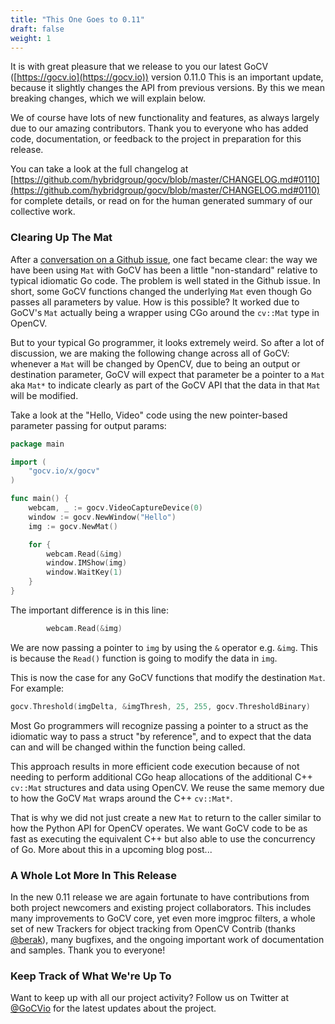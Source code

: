 ```yaml
---
title: "This One Goes to 0.11"
draft: false
weight: 1
---
```


It is with great pleasure that we release to you our latest GoCV ([https://gocv.io](https://gocv.io)) version 0.11.0 This is an important update, because it slightly changes the API from previous versions. By this we mean breaking changes, which we will explain below.

We of course have lots of new functionality and features, as always largely due to our amazing contributors. Thank you to everyone who has added code, documentation, or feedback to the project in preparation for this release.

You can take a look at the full changelog at [https://github.com/hybridgroup/gocv/blob/master/CHANGELOG.md#0110](https://github.com/hybridgroup/gocv/blob/master/CHANGELOG.md#0110) for complete details, or read on for the human generated summary of our collective work.

### Clearing Up The Mat

After a [conversation on a Github issue](https://github.com/hybridgroup/gocv/issues/137), one fact became clear: the way we have been using `Mat` with GoCV has been a little "non-standard" relative to typical idiomatic Go code. The problem is well stated in the Github issue. In short, some GoCV functions changed the underlying `Mat` even though Go passes all parameters by value. How is this possible? It worked due to GoCV's `Mat` actually being a wrapper using CGo around the `cv::Mat` type in OpenCV.

But to your typical Go programmer, it looks extremely weird. So after a lot of discussion, we are making the following change across all of GoCV: whenever a `Mat` will be changed by OpenCV, due to being an output or destination parameter, GoCV will expect that parameter be a pointer to a `Mat` aka `Mat*` to indicate clearly as part of the GoCV API that the data in that `Mat` will be modified.

Take a look at the "Hello, Video" code using the new pointer-based parameter passing for output params:

```go
package main

import (
	"gocv.io/x/gocv"
)

func main() {
	webcam, _ := gocv.VideoCaptureDevice(0)
	window := gocv.NewWindow("Hello")
	img := gocv.NewMat()

	for {
		webcam.Read(&img)
		window.IMShow(img)
		window.WaitKey(1)
	}
}
```

The important difference is in this line:

```go
		webcam.Read(&img)
```

We are now passing a pointer to `img` by using the `&` operator e.g. `&img`. This is because the `Read()` function is going to modify the data in `img`.

This is now the case for any GoCV functions that modify the destination `Mat`. For example:

```go
gocv.Threshold(imgDelta, &imgThresh, 25, 255, gocv.ThresholdBinary)
```

Most Go programmers will recognize passing a pointer to a struct as the idiomatic way to pass a struct "by reference", and to expect that the data can and will be changed within the function being called.

This approach results in more efficient code execution because of not needing to perform additional CGo heap allocations of the additional C++ `cv::Mat` structures and data using OpenCV. We reuse the same memory due to how the GoCV `Mat` wraps around the C++ `cv::Mat*`.

That is why we did not just create a new `Mat` to return to the caller similar to how the Python API for OpenCV operates. We want GoCV code to be as fast as executing the equivalent C++ but also able to use the concurrency of Go. More about this in a upcoming blog post...

### A Whole Lot More In This Release

In the new 0.11 release we are again fortunate to have contributions from both project newcomers and existing project collaborators. This includes many improvements to GoCV core, yet even more imgproc filters, a whole set of new Trackers for object tracking from OpenCV Contrib (thanks [@berak](https://github.com/berak)), many bugfixes, and the ongoing important work of documentation and samples. Thank you to everyone!

### Keep Track of What We're Up To

Want to keep up with all our project activity? Follow us on Twitter at [@GoCVio](https://twitter.com/GoCVio) for the latest updates about the project.
